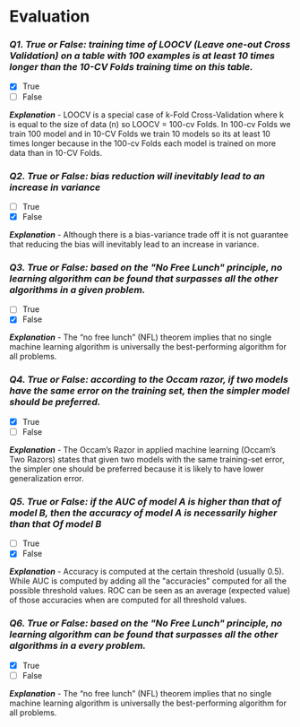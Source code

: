 # Evaluation

### ***Q1. True or False: training time of LOOCV (Leave one-out Cross Validation) on a table with 100 examples is at least 10 times longer than the 10-CV Folds training time on this table.***

- [x] True
- [ ] False

***Explanation*** - LOOCV is a special case of k-Fold Cross-Validation where k is equal to the size of data (n) so LOOCV = 100-cv Folds. In 100-cv Folds we train 100 model and in 10-CV Folds we train 10 models so its at least 10 times longer because in the 100-cv Folds each model is trained on more data than in 10-CV Folds.

### ***Q2. True or False: bias reduction will inevitably lead to an increase in variance***

- [ ] True
- [x] False

***Explanation*** - Although there is a bias-variance trade off it is not guarantee that reducing the bias will inevitably lead to an increase in variance.

### ***Q3. True or False: based on the "No Free Lunch" principle, no learning algorithm can be found that surpasses all the other algorithms in a given problem.***

- [ ] True
- [x] False

***Explanation*** - The “no free lunch” (NFL) theorem implies that no single machine learning algorithm is universally the best-performing algorithm for all problems.

### ***Q4. True or False: according to the Occam razor, if two models have the same error on the training set, then the simpler model should be preferred.***

- [x] True
- [ ] False

***Explanation*** - The Occam’s Razor in applied machine learning (Occam’s Two Razors) states that given two models with the same training-set error, the simpler one should be preferred because it is likely to have lower generalization error.

### ***Q5. True or False: if the AUC of model A is higher than that of model B, then the accuracy of model A is necessarily higher than that Of model B***

- [ ] True
- [x] False

***Explanation*** - Accuracy is computed at the certain threshold (usually 0.5). While AUC is computed by adding all the "accuracies" computed for all the possible threshold values. ROC can be seen as an average (expected value) of those accuracies when are computed for all threshold values.

### ***Q6. True or False: based on the "No Free Lunch" principle, no learning algorithm can be found that surpasses all the other algorithms in a every problem.***

- [x] True
- [ ] False

***Explanation*** - The “no free lunch” (NFL) theorem implies that no single machine learning algorithm is universally the best-performing algorithm for all problems.
